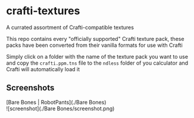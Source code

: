 # crafti-textures
A currated assortment of Crafti-compatible textures

This repo contains every "officially supported" Crafti texture pack, these packs have been converted from their vanilla formats for use with Crafti


Simply click on a folder with the name of the texture pack you want to use and copy the `crafti.ppm.tns` file to the `ndless` folder of you calculator and Crafti will automatically load it


## Screenshots
[Bare Bones | RobotPants](./Bare Bones)  
![screenshot](./Bare Bones/screenshot.png)
